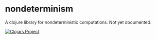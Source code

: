 # nondeterminism

A clojure library for nondeterministic computations. Not yet
documented.

[![Clojars Project](http://clojars.org/com._0xab/nondeterminism/latest-version.svg)](https://clojars.org/com._0xab/nondeterminism)
